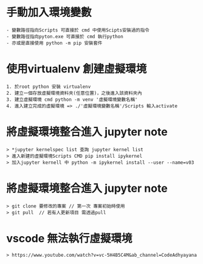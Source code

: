 # 手動加入環境變數  
    - 變數路徑指向Scripts 可直接於 cmd 中使用Scipts安裝過的指令
    - 變數路徑指向pyton.exe 可直接於 cmd 執行python
    - 亦或是直接使用 python -m pip 安裝套件
# 使用virtualenv 創建虛擬環境
    1. 於root python 安裝 virtualenv
    2. 建立一個存放虛擬環境資料夾(任意位置)，之後進入該資料夾內
    3. 建立虛擬環境 cmd python -m venv '虛擬環境變數名稱'
    4. 進入建立完成的虛擬環境 => ./'虛擬環境變數名稱'/Scripts 輸入activate 
# 將虛擬環境整合進入 jupyter note 
    > *jupyter kernelspec list 查詢 jupyter kernel list 
    > 進入新建的虛擬環境Scripts CMD pip install ipykernel
    > 加入jupyter kernell 中 python -m ipykernel install --user --name=v03
# 將虛擬環境整合進入 jupyter note 
    > git clone 要修改的專案 // 第一次 專案初始時使用
    > git pull  // 若有人更新項目 需透過pull
# vscode 無法執行虛擬環境
    > https://www.youtube.com/watch?v=vc-5H4B5C4M&ab_channel=CodeAdhyayana
    
